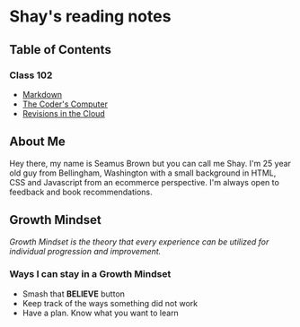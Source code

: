 # Shay's reading  notes

## Table of Contents

### Class 102

- [Markdown](markdown.md)
- [The Coder's Computer](the-coders-computer.md)
- [Revisions in the Cloud](revisions.md)

## About Me

Hey there, my name is Seamus Brown but you can call me Shay. I'm 25 year old guy from Bellingham, Washington with a small background in HTML, CSS and Javascript from an ecommerce perspective. I'm always open to feedback and book recommendations.

## Growth Mindset

*Growth Mindset is the theory that every experience can be utilized for individual progression and improvement.*

### Ways I can stay in a Growth Mindset

- Smash that **BELIEVE** button
- Keep track of the ways something did not work
- Have a plan. Know what you want to learn
